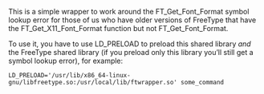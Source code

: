 This is a simple wrapper to work around the FT_Get_Font_Format symbol lookup error
for those of us who have older versions of FreeType
that have the FT_Get_X11_Font_Format function but not FT_Get_Font_Format.

To use it, you have to use LD_PRELOAD to preload this shared library *and* the FreeType shared library
(if you preload only this library you’ll still get a symbol lookup error),
for example:

    LD_PRELOAD='/usr/lib/x86_64-linux-gnu/libfreetype.so:/usr/local/lib/ftwrapper.so' some_command
